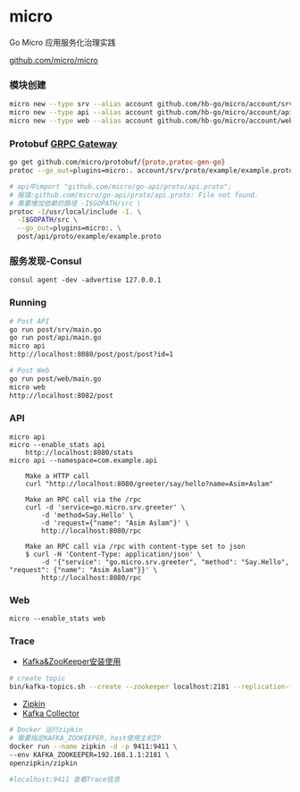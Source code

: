 # micro
Go Micro 应用服务化治理实践

[github.com/micro/micro](http://github.com/micro/micro)

### 模块创建
```bash
micro new --type srv --alias account github.com/hb-go/micro/account/srv
micro new --type api --alias account github.com/hb-go/micro/account/api
micro new --type web --alias account github.com/hb-go/micro/account/web
```

### Protobuf [GRPC Gateway](https://micro.mu/docs/grpc-gateway.html)
```bash
go get github.com/micro/protobuf/{proto,protoc-gen-go}
protoc --go_out=plugins=micro:. account/srv/proto/example/example.proto

# api中import "github.com/micro/go-api/proto/api.proto";
# 报错:github.com/micro/go-api/proto/api.proto: File not found.
# 需要增加依赖的路径 -I$GOPATH/src \
protoc -I/usr/local/include -I. \
  -I$GOPATH/src \
  --go_out=plugins=micro:. \
  post/api/proto/example/example.proto
```

### 服务发现-Consul
```
consul agent -dev -advertise 127.0.0.1
```

### Running
```bash
# Post API
go run post/srv/main.go
go run post/api/main.go
micro api
http://localhost:8080/post/post/post?id=1

# Post Web
go run post/web/main.go
micro web
http://localhost:8082/post
```

### API
	micro api
	micro --enable_stats api
		http://localhost:8080/stats
	micro api --namespace=com.example.api

		Make a HTTP call
		curl "http://localhost:8080/greeter/say/hello?name=Asim+Aslam"

		Make an RPC call via the /rpc
		curl -d 'service=go.micro.srv.greeter' \
			-d 'method=Say.Hello' \
			-d 'request={"name": "Asim Aslam"}' \
			http://localhost:8080/rpc

		Make an RPC call via /rpc with content-type set to json
		$ curl -H 'Content-Type: application/json' \
			-d '{"service": "go.micro.srv.greeter", "method": "Say.Hello", "request": {"name": "Asim Aslam"}}' \
			http://localhost:8080/rpc

### Web
	micro --enable_stats web
	
### Trace
- [Kafka&ZooKeeper安装使用](https://kafka.apache.org/quickstart)
```bash
# create topic
bin/kafka-topics.sh --create --zookeeper localhost:2181 --replication-factor 1 --partitions 1 --topic zipkin
```
- [Zipkin](https://github.com/openzipkin/zipkin)
- [Kafka Collector](https://github.com/openzipkin/zipkin/tree/master/zipkin-server#kafka-collector)
```bash
# Docker 运行zipkin
# 需要指定KAFKA_ZOOKEEPER，host使用主机IP
docker run --name zipkin -d -p 9411:9411 \
--env KAFKA_ZOOKEEPER=192.168.1.1:2181 \
openzipkin/zipkin

#localhost:9411 查看Trace信息
```